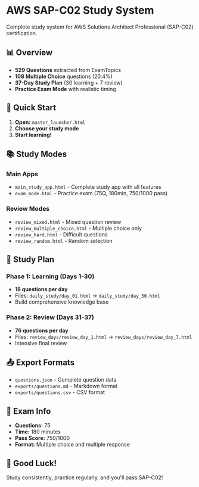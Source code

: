 # AWS SAP-C02 Study System

Complete study system for AWS Solutions Architect Professional (SAP-C02) certification.

## 📊 Overview
- **529 Questions** extracted from ExamTopics
- **108 Multiple Choice** questions (20.4%)
- **37-Day Study Plan** (30 learning + 7 review)
- **Practice Exam Mode** with realistic timing

## 🚀 Quick Start

1. **Open:** `master_launcher.html`
2. **Choose your study mode**
3. **Start learning!**

## 📚 Study Modes

### Main Apps
- `main_study_app.html` - Complete study app with all features
- `exam_mode.html` - Practice exam (75Q, 180min, 750/1000 pass)

### Review Modes
- `review_mixed.html` - Mixed question review
- `review_multiple_choice.html` - Multiple choice only
- `review_hard.html` - Difficult questions
- `review_random.html` - Random selection

## 📅 Study Plan

### Phase 1: Learning (Days 1-30)
- **18 questions per day**
- Files: `daily_study/day_01.html` → `daily_study/day_30.html`
- Build comprehensive knowledge base

### Phase 2: Review (Days 31-37)
- **76 questions per day**
- Files: `review_days/review_day_1.html` → `review_days/review_day_7.html`
- Intensive final review

## 📤 Export Formats
- `questions.json` - Complete question data
- `exports/questions.md` - Markdown format
- `exports/questions.csv` - CSV format

## 🎯 Exam Info
- **Questions:** 75
- **Time:** 180 minutes
- **Pass Score:** 750/1000
- **Format:** Multiple choice and multiple response

## 🎉 Good Luck!
Study consistently, practice regularly, and you'll pass SAP-C02!
